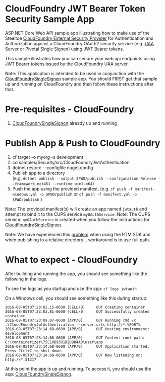 ﻿# CloudFoundry JWT Bearer Token Security Sample App 
ASP.NET Core Web API sample app illustrating how to make use of the Steeltoe [CloudFoundry External Security Provider](https://github.com/SteelToeOSS/Security) for Authentication and Authorization against a CloudFoundry OAuth2 security service (e.g. [UAA Server](https://github.com/cloudfoundry/uaa) or [Pivotal Single Signon](https://docs.pivotal.io/p-identity/)) using JWT Bearer tokens.

This sample illustrates how you can secure your web api endpoints using JWT Bearer tokens issued by the CloudFoundry UAA server. 

Note: This application is intended to be used in conjunction with the [CloudFoundrySingleSignon](https://github.com/SteeltoeOSS/Samples/tree/dev/Security/src/CloudFoundrySingleSignon) sample app.  You should FIRST get that sample up and running on CloudFoundry and then follow these instructions after that.

# Pre-requisites - CloudFoundry

1. [CloudFoundrySingleSignon](https://github.com/SteeltoeOSS/Samples/tree/dev/Security/src/CloudFoundrySingleSignon) already up and running

# Publish App & Push to CloudFoundry

1. cf target -o myorg -s development
2. cd samples/Security/src/CloudFoundryJwtAuthentication
3. dotnet restore --configfile nuget.config
4. Publish app to a directory  
(e.g. `dotnet publish --output $PWD/publish --configuration Release --framework net451 --runtime win7-x64`)
5. Push the app using the provided manifest.
 (e.g.  `cf push -f manifest-windows.yml -p $PWD/publish` or `cf push -f manifest.yml -p $PWD/publish` )

Note: The provided manifest(s) will create an app named `jwtauth` and attempt to bind it to the CUPS service `myOAuthService`.  Note: The CUPS service: `myOAuthService` is created when you follow the instructions for [CloudFoundrySingleSignon](https://github.com/SteeltoeOSS/Samples/tree/dev/Security/src/CloudFoundrySingleSignon).

Note: We have experienced this [problem](https://github.com/dotnet/cli/issues/3283) when using the RTM SDK and when publishing to a relative directory... workaround is to use full path.

# What to expect - CloudFoundry
After building and running the app, you should see something like the following in the logs. 

To see the logs as you startup and use the app: `cf logs jwtauth`

On a Windows cell, you should see something like this during startup:
```
2016-08-05T07:23:02.15-0600 [CELL/0]     OUT Creating container
2016-08-05T07:23:03.81-0600 [CELL/0]     OUT Successfully created container
2016-08-05T07:23:09.07-0600 [APP/0]      OUT Running cmd /c .\CloudFoundryJwtAuthentication --server.urls http://*:%PORT%
2016-08-05T07:23:14.68-0600 [APP/0]      OUT Hosting environment: development
2016-08-05T07:23:14.68-0600 [APP/0]      OUT Content root path: C:\containerizer\75E10B9301D2D9B4A8\user\app
2016-08-05T07:23:14.68-0600 [APP/0]      OUT Application started. Press Ctrl+C to shut down.
2016-08-05T07:23:14.68-0600 [APP/0]      OUT Now listening on: http://*:51217
```
At this point the app is up and running.  To access it, you should use the app: [CloudFoundrySingleSignon](https://github.com/SteeltoeOSS/Samples/tree/dev/Security/src/CloudFoundrySingleSignon).
